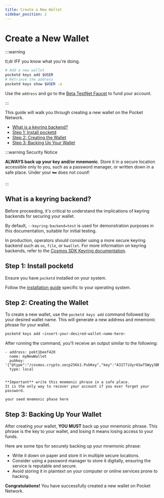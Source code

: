 ```yaml
---
title: Create a New Wallet
sidebar_position: 2
---
```


# Create a New Wallet <!-- omit in toc -->

:::warning

tl;dr IFF you know what you're doing.

```bash
# Add a new wallet
pocketd keys add $USER
# Retrieve the address
pocketd keys show $USER -a
```

Use the `address` and go to the [Beta TestNet Faucet](https://faucet.beta.testnet.pokt.network/) to fund your account.

:::

This guide will walk you through creating a new wallet on the Pocket Network.

- [What is a keyring backend?](#what-is-a-keyring-backend)
- [Step 1: Install pocketd](#step-1-install-pocketd)
- [Step 2: Creating the Wallet](#step-2-creating-the-wallet)
- [Step 3: Backing Up Your Wallet](#step-3-backing-up-your-wallet)

:::warning Security Notice

**ALWAYS back up your key and/or mnemonic**. Store it in a secure
location accessible only to you, such as a password manager, or written down
in a safe place. Under your 🛏️ does not count!

:::

## What is a keyring backend?

Before proceeding, it's critical to understand the implications of keyring backends
for securing your wallet.

By default, `--keyring-backend=test` is used for demonstration
purposes in this documentation, suitable for initial testing.

In production, operators should consider using a more secure keyring backend
such as `os`, `file`, or `kwallet`. For more information on keyring backends,
refer to the [Cosmos SDK Keyring documentation](https://docs.cosmos.network/main/user/run-node/keyring).

## Step 1: Install pocketd

Ensure you have `pocketd` installed on your system.

Follow the [installation guide](./pocketd_cli.md) specific to your operating system.

## Step 2: Creating the Wallet

To create a new wallet, use the `pocketd keys add` command followed by your
desired wallet name. This will generate a new address and mnemonic phrase for your wallet.

```bash
pocketd keys add <insert-your-desired-wallet-name-here>
```

After running the command, you'll receive an output similar to the following:

```plaintext
- address: pokt1beef420
  name: myNewWallet
  pubkey: '{"@type":"/cosmos.crypto.secp256k1.PubKey","key":"A31T7iUyr6SwT5Wyy3BNgRqlObq3FqYpW4cTAkfE+6c2"}'
  type: local


**Important** write this mnemonic phrase in a safe place.
It is the only way to recover your account if you ever forget your password.

your seed mnemonic phase here
```

## Step 3: Backing Up Your Wallet

After creating your wallet, **YOU MUST** back up your mnemonic phrase. This phrase
is the key to your wallet, and losing it means losing access to your funds.

Here are some tips for securely backing up your mnemonic phrase:

- Write it down on paper and store it in multiple secure locations.
- Consider using a password manager to store it digitally, ensuring the service is reputable and secure.
- Avoid storing it in plaintext on your computer or online services prone to hacking.

**Congratulations!** You have successfully created a new wallet on Pocket Network.
